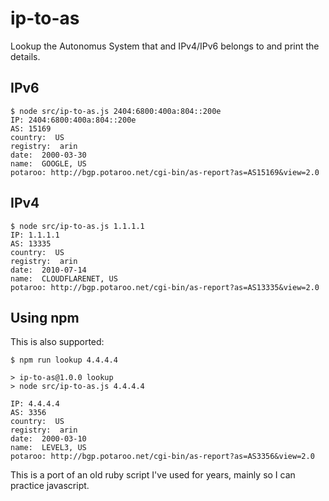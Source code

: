 # ip-to-as

Lookup the Autonomus System that and IPv4/IPv6 belongs to and print the details.

## IPv6
```
$ node src/ip-to-as.js 2404:6800:400a:804::200e
IP: 2404:6800:400a:804::200e
AS: 15169
country:  US 
registry:  arin 
date:  2000-03-30 
name:  GOOGLE, US
potaroo: http://bgp.potaroo.net/cgi-bin/as-report?as=AS15169&view=2.0
```

## IPv4
```
$ node src/ip-to-as.js 1.1.1.1
IP: 1.1.1.1
AS: 13335
country:  US 
registry:  arin 
date:  2010-07-14 
name:  CLOUDFLARENET, US
potaroo: http://bgp.potaroo.net/cgi-bin/as-report?as=AS13335&view=2.0
```

## Using npm

This is also supported:
```
$ npm run lookup 4.4.4.4

> ip-to-as@1.0.0 lookup
> node src/ip-to-as.js 4.4.4.4

IP: 4.4.4.4
AS: 3356
country:  US 
registry:  arin 
date:  2000-03-10 
name:  LEVEL3, US
potaroo: http://bgp.potaroo.net/cgi-bin/as-report?as=AS3356&view=2.0
```

This is a port of an old ruby script I've used for years, mainly so I can practice javascript.

